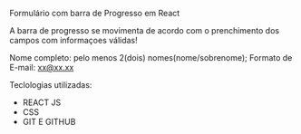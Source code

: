 Formulário com barra de Progresso em React

A barra de progresso se movimenta de acordo com o prenchimento dos campos com informaçoes válidas!

Nome completo: pelo menos 2(dois) nomes(nome/sobrenome);
Formato de E-mail: xx@xx.xx

Teclologias utilizadas:

- REACT JS
- CSS
- GIT E GITHUB
